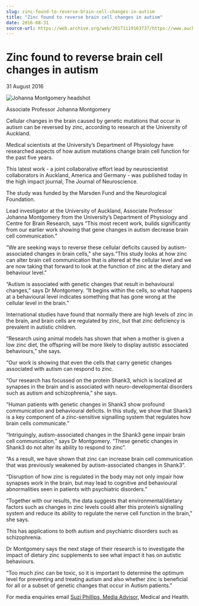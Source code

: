 ```yaml
---
slug: zinc-found-to-reverse-brain-cell-changes-in-autism
title: "Zinc found to reverse brain cell changes in autism"
date: 2016-08-31
source-url: https://web.archive.org/web/20171119163737/https://www.auckland.ac.nz/en/about/news-events-and-notices/news/news-2016/08/zinc-found-to-reverse-brain-cell-changes-in-autism.html
---
```

Zinc found to reverse brain cell changes in autism
==================================================

31 August 2016

![Johanna Montgomery headshot](https://www.auckland.ac.nz/en/about/news-events-and-notices/news/news-2016/08/zinc-found-to-reverse-brain-cell-changes-in-autism/_jcr_content/par/textimage/image.img.jpg/1472510290948.jpg "Johanna Montgomery headshot")

Associate Professor Johanna Montgomery

Cellular changes in the brain caused by genetic mutations that occur in autism can be reversed by zinc, according to research at the University of Auckland.

Medical scientists at the University’s Department of Physiology have researched aspects of how autism mutations change brain cell function for the past five years.

This latest work - a joint collaborative effort lead by neuroscientist collaborators in Auckland, America and Germany - was published today in the high impact journal, The Journal of Neuroscience.

The study was funded by the Marsden Fund and the Neurological Foundation.

Lead investigator at the University of Auckland, Associate Professor Johanna Montgomery from the University’s Department of Physiology and Centre for Brain Research, says “This most recent work, builds significantly from our earlier work showing that gene changes in autism decrease brain cell communication.”

”We are seeking ways to reverse these cellular deficits caused by autism-associated changes in brain cells," she says.“This study looks at how zinc can alter brain cell communication that is altered at the cellular level and we are now taking that forward to look at the function of zinc at the dietary and behaviour level."

“Autism is associated with genetic changes that result in behavioural changes,” says Dr Montgomery. “It begins within the cells, so what happens at a behavioural level indicates something that has gone wrong at the cellular level in the brain.”

International studies have found that normally there are high levels of zinc in the brain, and brain cells are regulated by zinc, but that zinc deficiency is prevalent in autistic children.

“Research using animal models has shown that when a mother is given a low zinc diet, the offspring will be more likely to display autistic associated behaviours,” she says.

“Our work is showing that even the cells that carry genetic changes associated with autism can respond to zinc.

“Our research has focussed on the protein Shank3, which is localized at synapses in the brain and is associated with neuro-developmental disorders such as autism and schizophrenia,” she says.

“Human patients with genetic changes in Shank3 show profound communication and behavioural deficits. In this study, we show that Shank3 is a key component of a zinc-sensitive signalling system that regulates how brain cells communicate.”

“Intriguingly, autism-associated changes in the Shank3 gene impair brain cell communication,” says Dr Montgomery. ”These genetic changes in Shank3 do not alter its ability to respond to zinc”.

“As a result, we have shown that zinc can increase brain cell communication that was previously weakened by autism-associated changes in Shank3”.

“Disruption of how zinc is regulated in the body may not only impair how synapses work in the brain, but may lead to cognitive and behavioural abnormalities seen in patients with psychiatric disorders.”

“Together with our results, the data suggests that environmental/dietary factors such as changes in zinc levels could alter this protein’s signalling system and reduce its ability to regulate the nerve cell function in the brain,” she says.

This has applications to both autism and psychiatric disorders such as schizophrenia.

Dr Montgomery says the next stage of their research is to investigate the impact of dietary zinc supplements to see what impact it has on autistic behaviours.

“Too much zinc can be toxic, so it is important to determine the optimum level for preventing and treating autism and also whether zinc is beneficial for all or a subset of genetic changes that occur in Autism patients.”

For media enquiries email [Suzi Phillips, Media Advisor,](mailto:s.phillips@auckland.ac.nz) Medical and Health.